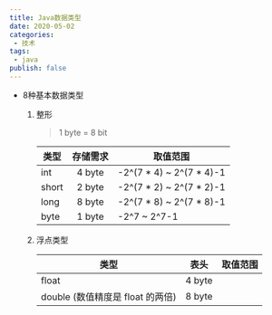 ```yaml
---
title: Java数据类型
date: 2020-05-02
categories:
 - 技术
tags:
 - java
publish: false
---
```


* 8种基本数据类型

    1. 整形

        > 1 byte = 8 bit

        | 类型  | 存储需求 | 取值范围                 |
        | ----- | :------: | ------------------------ |
        | int   |  4 byte  | -2^(7 * 4) ~ 2^(7 * 4)-1 |
        | short |  2 byte  | -2^(7 * 2) ~ 2^(7 * 2)-1 |
        | long  |  8 byte  | -2^(7 * 8) ~ 2^(7 * 8)-1 |
        | byte  |  1 byte  | -2^7 ~ 2^7-1             |

    2. 浮点类型

        | 类型                             | 表头   | 取值范围 |
        | -------------------------------- | ------ | -------- |
        | float                            | 4 byte |          |
        | double (数值精度是 float 的两倍) | 8 byte |          |

